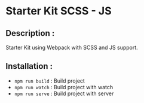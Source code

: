 # Starter Kit SCSS - JS

## Description :
Starter Kit using Webpack with SCSS and JS support.

## Installation :
- `npm run build` : Build project
- `npm run watch` : Build project with watch
- `npm run serve` : Build project with server
